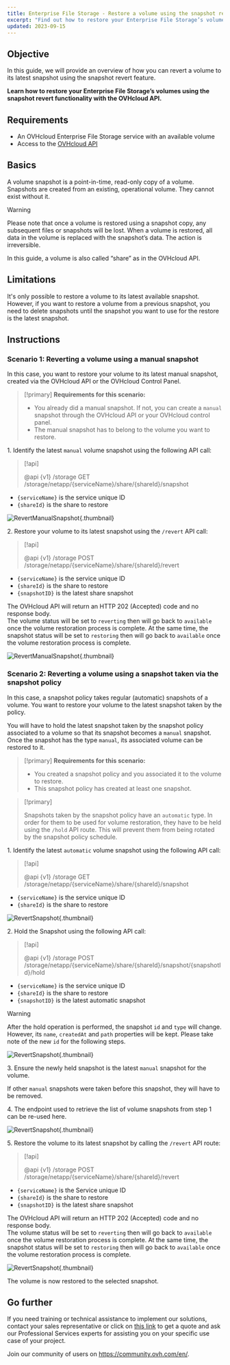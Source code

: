 ```yaml
---
title: Enterprise File Storage - Restore a volume using the snapshot revert API
excerpt: "Find out how to restore your Enterprise File Storage’s volumes using the snapshot revert functionality with the OVHcloud API"
updated: 2023-09-15
---
```


## Objective

In this guide, we will provide an overview of how you can revert a volume to its latest snapshot using the snapshot revert feature.

**Learn how to restore your Enterprise File Storage’s volumes using the snapshot revert functionality with the OVHcloud API.**

## Requirements

- An OVHcloud Enterprise File Storage service with an available volume
- Access to the [OVHcloud API](https://api.ovh.com/)

## Basics

A volume snapshot is a point-in-time, read-only copy of a volume.
Snapshots are created from an existing, operational volume. They cannot exist without it. 

> [!warning]
>
> Please note that once a volume is restored using a snapshot copy, any subsequent files or snapshots will be lost. When a volume is restored, all data in the volume is replaced with the snapshot’s data. The action is irreversible.
>

In this guide, a volume is also called “share” as in the OVHcloud API.

## Limitations

It's only possible to restore a volume to its latest available snapshot. However, if you want to restore a volume from a previous snapshot, you need to delete snapshots until the snapshot you want to use for the restore is the latest snapshot.

## Instructions

### Scenario 1: Reverting a volume using a manual snapshot

In this case, you want to restore your volume to its latest manual snapshot, created via the OVHcloud API or the OVHcloud Control Panel.

> [!primary]
> **Requirements for this scenario:**
>
> - You already did a manual snapshot. If not, you can create a `manual` snapshot through the OVHcloud API or your OVHcloud control panel.
> - The manual snapshot has to belong to the volume you want to restore.

1\. Identify the latest `manual` volume snapshot using the following API call:

> [!api]
>
> @api {v1} /storage GET /storage/netapp/{serviceName}/share/{shareId}/snapshot
>

- `{serviceName}` is the service unique ID
- `{shareId}` is the share to restore 

![RevertManualSnapshot](images/use_case_1_step_1.png){.thumbnail}

2\. Restore your volume to its latest snapshot using the `/revert` API call: 

> [!api]
>
> @api {v1} /storage POST /storage/netapp/{serviceName}/share/{shareId}/revert
>

- `{serviceName}` is the service unique ID
- `{shareId}` is the share to restore
- `{snapshotID}` is the latest share snapshot

The OVHcloud API will return an HTTP 202 (Accepted) code and no response body.<br>
The volume status will be set to `reverting` then will go back to `available` once the volume restoration process is complete. At the same time, the snapshot status will be set to `restoring` then will go back to `available` once the volume restoration process is complete.

![RevertManualSnapshot](images/use_case_1_step_2.png){.thumbnail}

### Scenario 2: Reverting a volume using a snapshot taken via the snapshot policy

In this case, a snapshot policy takes regular (automatic) snapshots of a volume. You want to restore your volume to the latest snapshot taken by the policy.

You will have to hold the latest snapshot taken by the snapshot policy associated to a volume so that its snapshot becomes a `manual` snapshot. Once the snapshot has the type `manual`, its associated volume can be restored to it.

> [!primary]
> **Requirements for this scenario:**
>
> - You created a snapshot policy and you associated it to the volume to restore. 
> - This snapshot policy has created at least one snapshot.

> [!primary]
>
> Snapshots taken by the snapshot policy have an `automatic` type. In order for them to be used for volume restoration, they have to be held using the `/hold` API route. This will prevent them from being rotated by the snapshot policy schedule.
>

1\. Identify the latest `automatic` volume snapshot using the following API call:

> [!api]
>
> @api {v1} /storage GET /storage/netapp/{serviceName}/share/{shareId}/snapshot
>

- `{serviceName}` is the service unique ID
- `{shareId}` is the share to restore

![RevertSnapshot](images/use_case_2_step_1.png){.thumbnail}

2\. Hold the Snapshot using the following API call: 

> [!api]
>
> @api {v1} /storage POST /storage/netapp/{serviceName}/share/{shareId}/snapshot/{snapshotId}/hold

- `{serviceName}` is the service unique ID
- `{shareId}` is the share to restore
- `{snapshotID}` is the latest automatic snapshot

> [!warning]
>
> After the hold operation is performed, the snapshot `id` and `type`  will change. However, its `name`, `createdAt` and `path` properties will be kept.  Please take note of the new `id` for the following steps.
>

![RevertSnapshot](images/use_case_2_step_2.png){.thumbnail}

3\. Ensure the newly held snapshot is the latest `manual` snapshot for the volume.

If other `manual` snapshots were taken before this snapshot, they will have to be removed.

4\. The endpoint used to retrieve the list of volume snapshots from step 1 can be re-used here.

![RevertSnapshot](images/use_case_2_step_3.png){.thumbnail}

5\. Restore the volume to its latest snapshot by calling the `/revert` API route:

> [!api]
>
> @api {v1} /storage POST /storage/netapp/{serviceName}/share/{shareId}/revert
>

- `{serviceName}` is the Service unique ID
- `{shareId}` is the share to restore
- `{snapshotID}` is the latest share snapshot

The OVHcloud API will return an HTTP 202 (Accepted) code and no response body.<br>
The volume status will be set to `reverting` then will go back to `available` once the volume restoration process is complete. At the same time, the snapshot status will be set to `restoring` then will go back to `available` once the volume restoration process is complete.

![RevertSnapshot](images/use_case_2_step_4.png){.thumbnail}

The volume is now restored to the selected snapshot.

## Go further

If you need training or technical assistance to implement our solutions, contact your sales representative or click on [this link](https://www.ovhcloud.com/en-ie/professional-services/) to get a quote and ask our Professional Services experts for assisting you on your specific use case of your project.

Join our community of users on <https://community.ovh.com/en/>.
